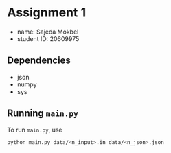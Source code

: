 # Assignment 1

- name: Sajeda Mokbel
- student ID: 20609975

## Dependencies

- json
- numpy
- sys

## Running `main.py`

To run `main.py`, use

```sh
python main.py data/<n_input>.in data/<n_json>.json
```
